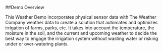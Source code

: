 ##Demo Overview


This Weather Demo incorporates physical sensor data with The Weather
Company weather data to create a solution that automates and optimizes
irrigation of farms, parks, etc. It takes into account the temperature,
the moisture in the soil, and the current and upcoming weather to decide
the best way to engage the irrigation system without wasting water or
risking under or over-watering plants.

